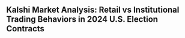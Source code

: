 ## Kalshi Market Analysis: Retail vs Institutional Trading Behaviors in 2024 U.S. Election Contracts
